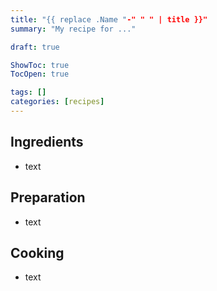 ```yaml
---
title: "{{ replace .Name "-" " " | title }}"
summary: "My recipe for ..."

draft: true

ShowToc: true
TocOpen: true

tags: []
categories: [recipes]
---
```


## Ingredients 

- text

## Preparation 

- text

## Cooking

- text
